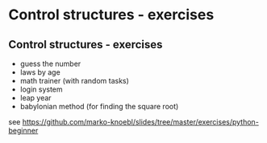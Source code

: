 # Control structures - exercises

## Control structures - exercises

- guess the number
- laws by age
- math trainer (with random tasks)
- login system
- leap year
- babylonian method (for finding the square root)

see <https://github.com/marko-knoebl/slides/tree/master/exercises/python-beginner>
